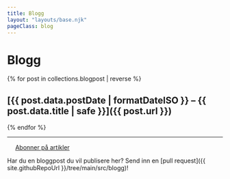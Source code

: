 ```yaml
---
title: Blogg
layout: "layouts/base.njk"
pageClass: blog
---
```


# Blogg

{% for post in collections.blogpost | reverse %}

## [{{ post.data.postDate | formatDateISO }} – {{ post.data.title | safe }}]({{ post.url }})

{% endfor %}

---

<span class="blog-subscribe"><img src="/img/rss.png" height="15px" /> <a href="/blogg/feed.xml">Abonner på artikler</a></span>

Har du en bloggpost du vil publisere her? Send inn en [pull request]({{ site.githubRepoUrl }}/tree/main/src/blogg)!
